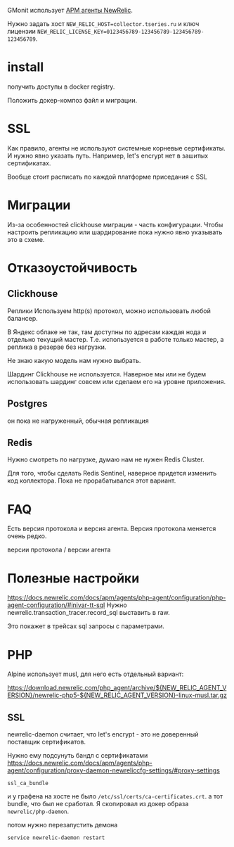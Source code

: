 GMonit использует [APM агенты NewRelic](https://docs.newrelic.com/docs/apm/new-relic-apm/getting-started/introduction-apm/).

Нужно задать хост `NEW_RELIC_HOST=collector.tseries.ru` и
ключ лицензии `NEW_RELIC_LICENSE_KEY=0123456789-123456789-123456789-123456789`.



# install

получить доступы в docker registry.

Положить докер-композ файл и миграции.


# SSL

Как правило, агенты не используют системные корневые сертификаты. И нужно явно указать путь.
Например, let's encrypt нет в зашитых сертификатах.

Вообще стоит расписать по каждой платформе приседания с SSL


# Миграции

Из-за особенностей clickhouse миграции - часть конфигурации.
Чтобы настроить репликацию или шардирование пока нужно явно указывать это в схеме.

# Отказоустойчивость

## Clickhouse

Реплики
Используем http(s) протокол, можно использовать любой балансер.

В Яндекс облаке не так, там доступны по адресам каждая нода
и отдельно текущий мастер.
Т.е. используется в работе только мастер, а реплика в резерве без нагрузки.

Не знаю какую модель нам нужно выбрать.

Шардинг Clickhouse не используется.
Наверное мы или не будем использовать шардинг совсем или
сделаем его на уровне приложения.

## Postgres

он пока не нагруженный, обычная репликация

## Redis

Нужно смотреть по нагрузке, думаю нам не нужен Redis Cluster.

Для того, чтобы сделать Redis Sentinel, наверное придется изменить код коллектора.
Пока не прорабатывался этот вариант.


# FAQ

Есть версия протокола и версия агента.
Версия протокола меняется очень редко.

версии протокола / версии агента

# Полезные настройки

https://docs.newrelic.com/docs/apm/agents/php-agent/configuration/php-agent-configuration/#inivar-tt-sql
Нужно newrelic.transaction_tracer.record_sql выставить в raw.

Это покажет в трейсах sql запросы с параметрами.

# PHP

Alpine использует musl, для него есть отдельный вариант:

https://download.newrelic.com/php_agent/archive/${NEW_RELIC_AGENT_VERSION}/newrelic-php5-${NEW_RELIC_AGENT_VERSION}-linux-musl.tar.gz


## SSL

newrelic-daemon считает, что let's encrypt - это не доверенный поставщик сертификатов.

Нужно ему подсунуть бандл с сертификатами
https://docs.newrelic.com/docs/apm/agents/php-agent/configuration/proxy-daemon-newreliccfg-settings/#proxy-settings

`ssl_ca_bundle`

и у графена на хосте не было `/etc/ssl/certs/ca-certificates.crt`.
а тот bundle, что был не сработал. Я скопировал из докер образа `newrelic/php-daemon`.

потом нужно перезапустить демона

`service newrelic-daemon restart`
